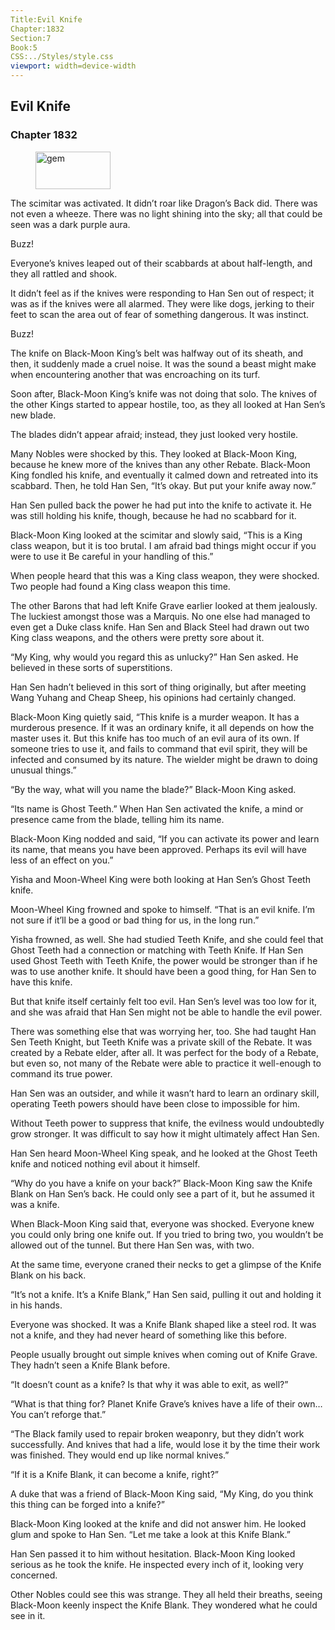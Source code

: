 ```yaml
---
Title:Evil Knife 
Chapter:1832 
Section:7 
Book:5 
CSS:../Styles/style.css 
viewport: width=device-width
---
```

  
## Evil Knife
### Chapter 1832
  
<figure>
	<img src="../Images/gem.gif" alt="gem" id="gem" width="120" height="60" />
</figure>
  

  
The scimitar was activated. It didn’t roar like Dragon’s Back did. There was not even a wheeze. There was no light shining into the sky; all that could be seen was a dark purple aura.

Buzz!

Everyone’s knives leaped out of their scabbards at about half-length, and they all rattled and shook.

It didn’t feel as if the knives were responding to Han Sen out of respect; it was as if the knives were all alarmed. They were like dogs, jerking to their feet to scan the area out of fear of something dangerous. It was instinct.

Buzz!

The knife on Black-Moon King’s belt was halfway out of its sheath, and then, it suddenly made a cruel noise. It was the sound a beast might make when encountering another that was encroaching on its turf.

Soon after, Black-Moon King’s knife was not doing that solo. The knives of the other Kings started to appear hostile, too, as they all looked at Han Sen’s new blade.

The blades didn’t appear afraid; instead, they just looked very hostile.

Many Nobles were shocked by this. They looked at Black-Moon King, because he knew more of the knives than any other Rebate. Black-Moon King fondled his knife, and eventually it calmed down and retreated into its scabbard. Then, he told Han Sen, “It’s okay. But put your knife away now.”

Han Sen pulled back the power he had put into the knife to activate it. He was still holding his knife, though, because he had no scabbard for it.

Black-Moon King looked at the scimitar and slowly said, “This is a King class weapon, but it is too brutal. I am afraid bad things might occur if you were to use it Be careful in your handling of this.”

When people heard that this was a King class weapon, they were shocked. Two people had found a King class weapon this time.

The other Barons that had left Knife Grave earlier looked at them jealously. The luckiest amongst those was a Marquis. No one else had managed to even get a Duke class knife. Han Sen and Black Steel had drawn out two King class weapons, and the others were pretty sore about it.

“My King, why would you regard this as unlucky?” Han Sen asked. He believed in these sorts of superstitions.

Han Sen hadn’t believed in this sort of thing originally, but after meeting Wang Yuhang and Cheap Sheep, his opinions had certainly changed.

Black-Moon King quietly said, “This knife is a murder weapon. It has a murderous presence. If it was an ordinary knife, it all depends on how the master uses it. But this knife has too much of an evil aura of its own. If someone tries to use it, and fails to command that evil spirit, they will be infected and consumed by its nature. The wielder might be drawn to doing unusual things.”

“By the way, what will you name the blade?” Black-Moon King asked.

“Its name is Ghost Teeth.” When Han Sen activated the knife, a mind or presence came from the blade, telling him its name.

Black-Moon King nodded and said, “If you can activate its power and learn its name, that means you have been approved. Perhaps its evil will have less of an effect on you.”

Yisha and Moon-Wheel King were both looking at Han Sen’s Ghost Teeth knife.

Moon-Wheel King frowned and spoke to himself. “That is an evil knife. I’m not sure if it’ll be a good or bad thing for us, in the long run.”

Yisha frowned, as well. She had studied Teeth Knife, and she could feel that Ghost Teeth had a connection or matching with Teeth Knife. If Han Sen used Ghost Teeth with Teeth Knife, the power would be stronger than if he was to use another knife. It should have been a good thing, for Han Sen to have this knife.

But that knife itself certainly felt too evil. Han Sen’s level was too low for it, and she was afraid that Han Sen might not be able to handle the evil power.

There was something else that was worrying her, too. She had taught Han Sen Teeth Knight, but Teeth Knife was a private skill of the Rebate. It was created by a Rebate elder, after all. It was perfect for the body of a Rebate, but even so, not many of the Rebate were able to practice it well-enough to command its true power.

Han Sen was an outsider, and while it wasn’t hard to learn an ordinary skill, operating Teeth powers should have been close to impossible for him.

Without Teeth power to suppress that knife, the evilness would undoubtedly grow stronger. It was difficult to say how it might ultimately affect Han Sen.

Han Sen heard Moon-Wheel King speak, and he looked at the Ghost Teeth knife and noticed nothing evil about it himself.

“Why do you have a knife on your back?” Black-Moon King saw the Knife Blank on Han Sen’s back. He could only see a part of it, but he assumed it was a knife.

When Black-Moon King said that, everyone was shocked. Everyone knew you could only bring one knife out. If you tried to bring two, you wouldn’t be allowed out of the tunnel. But there Han Sen was, with two.

At the same time, everyone craned their necks to get a glimpse of the Knife Blank on his back.

“It’s not a knife. It’s a Knife Blank,” Han Sen said, pulling it out and holding it in his hands.

Everyone was shocked. It was a Knife Blank shaped like a steel rod. It was not a knife, and they had never heard of something like this before.

People usually brought out simple knives when coming out of Knife Grave. They hadn’t seen a Knife Blank before.

“It doesn’t count as a knife? Is that why it was able to exit, as well?”

“What is that thing for? Planet Knife Grave’s knives have a life of their own… You can’t reforge that.”

“The Black family used to repair broken weaponry, but they didn’t work successfully. And knives that had a life, would lose it by the time their work was finished. They would end up like normal knives.”

“If it is a Knife Blank, it can become a knife, right?”

A duke that was a friend of Black-Moon King said, “My King, do you think this thing can be forged into a knife?”

Black-Moon King looked at the knife and did not answer him. He looked glum and spoke to Han Sen. “Let me take a look at this Knife Blank.”

Han Sen passed it to him without hesitation. Black-Moon King looked serious as he took the knife. He inspected every inch of it, looking very concerned.

Other Nobles could see this was strange. They all held their breaths, seeing Black-Moon keenly inspect the Knife Blank. They wondered what he could see in it.